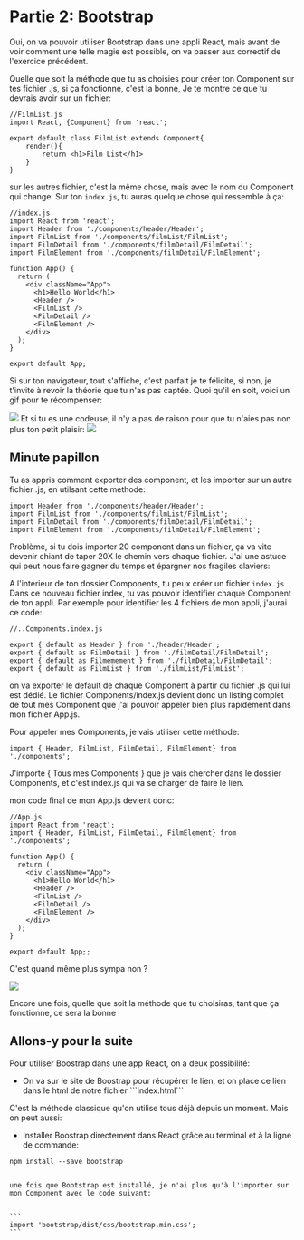 
<h1>Partie 2: Bootstrap</h1>

Oui, on va pouvoir utiliser Bootstrap dans une appli React, mais avant de voir comment une telle magie est possible, on va passer aux correctif de l'exercice précédent.

Quelle que soit la méthode que tu as choisies pour créer ton Component sur tes fichier .js, si ça fonctionne, c'est la bonne, Je te montre ce que tu devrais avoir sur un fichier:

```
//FilmList.js
import React, {Component} from 'react';

export default class FilmList extends Component{
    render(){
        return <h1>Film List</h1>
    }
}
```
sur les autres fichier, c'est la même chose, mais avec le nom du Component qui change. Sur ton ```index.js```, tu auras quelque chose qui ressemble à ça:

```
//index.js
import React from 'react';
import Header from './components/header/Header';
import FilmList from './components/filmList/FilmList';
import FilmDetail from './components/filmDetail/FilmDetail';
import FilmElement from './components/filmDetail/FilmElement';

function App() {
  return (
    <div className="App">
      <h1>Hello World</h1>
      <Header />
      <FilmList />
      <FilmDetail />
      <FilmElement />
    </div>
  );
}

export default App;
```

Si sur ton navigateur, tout s'affiche, c'est parfait je te félicite, si non, je t'invite à revoir la théorie que tu n'as pas captée.
Quoi qu'il en soit, voici un gif pour te récompenser:

<img src="http://66.media.tumblr.com/c85c68209007a96fe7179e028cca54cd/tumblr_mqh1soS81u1szztcoo1_400.gif" />
Et si tu es une codeuse, il n'y a pas de raison pour que tu n'aies pas non plus ton petit plaisir:

<img src="https://i.pinimg.com/originals/08/ef/11/08ef11d8acf24d5ceec6379f711c3c46.gif" />

<h2>Minute papillon</h2>
Tu as appris comment exporter des component, et les importer sur un autre fichier .js, en utilsant cette methode:

```
import Header from './components/header/Header';
import FilmList from './components/filmList/FilmList';
import FilmDetail from './components/filmDetail/FilmDetail';
import FilmElement from './components/filmDetail/FilmElement';
```
Problème, si tu dois importer 20 component dans un fichier, ça va vite devenir chiant de taper 20X le chemin vers chaque fichier.
J'ai une astuce qui peut nous faire gagner du temps et épargner nos fragiles claviers:

A l'interieur de ton dossier Components, tu peux créer un fichier ```index.js```
Dans ce nouveau fichier index, tu vas pouvoir identifier chaque Component de ton appli. Par exemple pour identifier les 4 fichiers de mon appli, j'aurai ce code:

```
//..Components.index.js

export { default as Header } from './header/Header';
export { default as FilmDetail } from './filmDetail/FilmDetail';
export { default as Filmemement } from './filmDetail/FilmDetail';
export { default as FilmList } from './filmList/FilmList';
```

on va exporter le default de chaque Component à partir du fichier .js qui lui est dédié.
Le fichier Components/index.js devient donc un listing complet de tout mes Component que j'ai pouvoir appeler bien plus rapidement dans mon fichier App.js.

Pour appeler mes Components, je vais utiliser cette méthode:

```
import { Header, FilmList, FilmDetail, FilmElement} from './components';
```
 
J'importe { Tous mes Components } que je vais chercher dans le dossier Components, et c'est index.js qui va se charger de faire le lien.

mon code final de mon App.js devient donc:

```
//App.js
import React from 'react';
import { Header, FilmList, FilmDetail, FilmElement} from './components';

function App() {
  return (
    <div className="App">
      <h1>Hello World</h1>
      <Header />
      <FilmList />
      <FilmDetail />
      <FilmElement />
    </div>
  );
}

export default App;;
```
C'est quand même plus sympa non ?

<img src="https://media.giphy.com/media/1ym5LJ17vp77BL8X5O/giphy.gif" />

Encore une fois, quelle que soit la méthode que tu choisiras, tant que ça fonctionne, ce sera la bonne

<h2> Allons-y pour la suite</h2>
Pour utiliser Boostrap dans une app React, on a deux possibilité:

<ul>
    <li>On va sur le site de Boostrap pour récupérer le lien, et on place ce lien dans le html de notre fichier ```index.html```</li>
</ul>
C'est la méthode classique qu'on utilise tous déjà depuis un moment. Mais on peut aussi:
<ul>
    <li>Installer Boostrap directement dans React grâce au terminal et à la ligne de commande:</li>
    </ul>
    
    
    npm install --save bootstrap

    
    une fois que Bootstrap est installé, je n'ai plus qu'à l'importer sur mon Component avec le code suivant:
    
    
    ```
    import 'bootstrap/dist/css/bootstrap.min.css';
    ```
    
